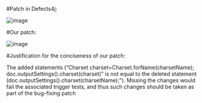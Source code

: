 #Patch in Defects4j:

![image](https://github.com/jiangyanjie/BugBuilder/blob/main/EvaluationData/mismatchedButConcisePatches/pic/jsoup82-defects4j.png)

#Our patch:

![image](https://github.com/jiangyanjie/BugBuilder/blob/main/EvaluationData/mismatchedButConcisePatches/pic/jsoup82-our.png)

#Justification for the conciseness of our patch:

The added statements (“Charset charset=Charset.forName(charsetName); doc.outputSettings().charset(charset)” is not equal to the deleted statement (doc.outputSettings().charset(charsetName);"). Missing the changes would fail the associated trigger tests, and thus such changes should be taken as part of the bug-fixing patch
